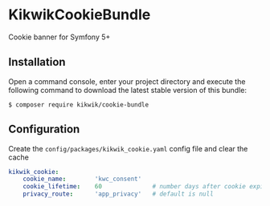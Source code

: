 KikwikCookieBundle
==================

Cookie banner for Symfony 5+


Installation
------------

Open a command console, enter your project directory and execute the
following command to download the latest stable version of this bundle:

```console
$ composer require kikwik/cookie-bundle
```

Configuration
-------------

Create the `config/packages/kikwik_cookie.yaml` config file and clear the cache

```yaml
kikwik_cookie:
    cookie_name:        'kwc_consent'
    cookie_lifetime:    60              # number days after cookie expiration
    privacy_route:      'app_privacy'   # default is null
```
